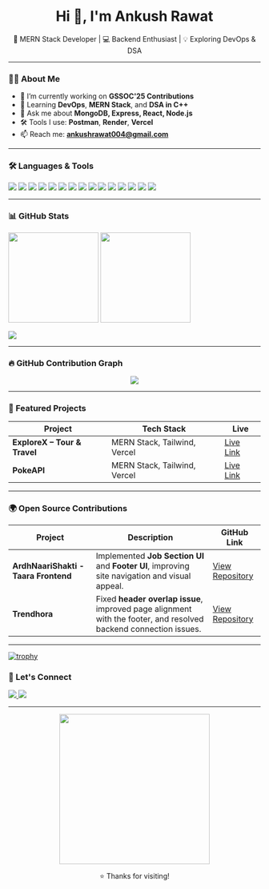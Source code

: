 <h1 align="center">Hi 👋, I'm Ankush Rawat</h1>
<p align="center">
  🚀 MERN Stack Developer | 💻 Backend Enthusiast | 💡 Exploring DevOps & DSA  
</p>

---

### 👨‍💻 About Me

- 🔭 I’m currently working on **GSSOC'25 Contributions**
- 🌱 Learning **DevOps**, **MERN Stack**, and **DSA in C++**
- 💬 Ask me about **MongoDB, Express, React, Node.js**
- 🛠️ Tools I use: **Postman**, **Render**, **Vercel**
- 📫 Reach me: **ankushrawat004@gmail.com**

---

### 🛠️ Languages & Tools

<p>
  <img src="https://img.shields.io/badge/-C-00599C?logo=c&logoColor=white&style=flat-square" />
  <img src="https://img.shields.io/badge/-C++-00599C?logo=c%2B%2B&logoColor=white&style=flat-square" />
  <img src="https://img.shields.io/badge/-Python-3776AB?logo=python&logoColor=white&style=flat-square" />
  <img src="https://img.shields.io/badge/-JavaScript-F7DF1E?logo=javascript&logoColor=black&style=flat-square" />
  <img src="https://img.shields.io/badge/-HTML5-E34F26?logo=html5&logoColor=white&style=flat-square" />
  <img src="https://img.shields.io/badge/-CSS3-1572B6?logo=css3&logoColor=white&style=flat-square" />
  <img src="https://img.shields.io/badge/-TailwindCSS-38B2AC?logo=tailwind-css&logoColor=white&style=flat-square" />
  <img src="https://img.shields.io/badge/-Java-007396?logo=java&logoColor=white&style=flat-square" />
  <img src="https://img.shields.io/badge/-Node.js-339933?logo=node.js&logoColor=white&style=flat-square" />
  <img src="https://img.shields.io/badge/-React-61DAFB?logo=react&logoColor=black&style=flat-square" />
  <img src="https://img.shields.io/badge/-MongoDB-47A248?logo=mongodb&logoColor=white&style=flat-square" />
  <img src="https://img.shields.io/badge/-Express-000000?logo=express&logoColor=white&style=flat-square" />
  <img src="https://img.shields.io/badge/-Vercel-000000?logo=vercel&logoColor=white&style=flat-square" />
  <img src="https://img.shields.io/badge/-Render-46E3B7?logo=render&logoColor=black&style=flat-square" />
  <img src="https://img.shields.io/badge/-Postman-FF6C37?logo=postman&logoColor=white&style=flat-square" />
</p>

---

### 📊 GitHub Stats

<p>
  <img src="https://github-readme-stats.vercel.app/api?username=AnkushRawat0&show_icons=true&theme=tokyonight" height="180px"/>
  <img src="https://streak-stats.demolab.com?user=AnkushRawat0&theme=tokyonight" height="180px"/>
</p>

<p>
  <img src="https://github-readme-stats.vercel.app/api/top-langs/?username=AnkushRawat0&layout=compact&theme=tokyonight" />
</p>

---

### 🔥 GitHub Contribution Graph

<p align="center">
  <img src="https://github-readme-activity-graph.vercel.app/graph?username=AnkushRawat0&bg_color=1a1b27&color=38BDF8&line=3B82F6&point=22D3EE&area=true&hide_border=true" />
</p>

---

### 🚀 Featured Projects

| Project | Tech Stack | Live |
|--------|------------|------|
| **ExploreX – Tour & Travel** | MERN Stack, Tailwind, Vercel | [Live Link](https://explore-x-tour-travel-website-ludt.vercel.app) |
| **PokeAPI** | MERN Stack, Tailwind, Vercel | [Live Link](https://poke-api-tau-six.vercel.app/) |

---

### 🌍 Open Source Contributions

| Project | Description | GitHub Link |
|---------|-------------|-------------|
| **ArdhNaariShakti - Taara Frontend** | Implemented **Job Section UI** and **Footer UI**, improving site navigation and visual appeal. | [View Repository](https://github.com/Agarwalvidu/ArdhNaariShakti_Taara_Frontend) |
| **Trendhora** | Fixed **header overlap issue**, improved page alignment with the footer, and resolved backend connection issues. | [View Repository](https://github.com/agamjotsingh18/trendhora) |

---
[![trophy](https://github-profile-trophy.vercel.app/?username=AnkushRawat0&theme=radical&no-frame=true&margin-w=15)](https://github.com/ryo-ma/github-profile-trophy)


### 💬 Let's Connect

<p>
  <a href="https://www.linkedin.com/in/ankush-rawat---/" target="_blank">
    <img src="https://img.shields.io/badge/LinkedIn-0077B5?logo=linkedin&logoColor=white&style=for-the-badge" />
  </a>
  <a href="mailto:ankushrawat004@gmail.com">
    <img src="https://img.shields.io/badge/Email-D14836?logo=gmail&logoColor=white&style=for-the-badge" />
  </a>
</p>

---

<p align="center">
  <img src="https://media.giphy.com/media/qgQUggAC3Pfv687qPC/giphy.gif" width="300"/>
</p>

<p align="center">
  ⭐ Thanks for visiting!
</p>
